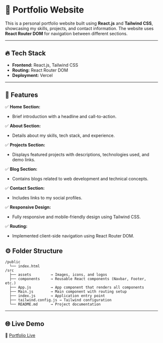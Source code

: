 # 🚀 **Portfolio Website**

This is a personal portfolio website built using **React.js** and **Tailwind CSS**, showcasing my skills, projects, and contact information. The website uses **React Router DOM** for navigation between different sections.

---

## 🔥 **Tech Stack**

- **Frontend:** React.js, Tailwind CSS
- **Routing:** React Router DOM
- **Deployment:** Vercel

---

## 🌟 **Features**

✅ **Home Section:** 
- Brief introduction with a headline and call-to-action.

✅ **About Section:** 
- Details about my skills, tech stack, and experience.

✅ **Projects Section:** 
- Displays featured projects with descriptions, technologies used, and demo links.

✅ **Blog Section:** 
- Contains blogs related to web development and technical concepts.  

✅ **Contact Section:** 
- Includes links to my social profiles.

✅ **Responsive Design:** 
- Fully responsive and mobile-friendly design using Tailwind CSS.

✅ **Routing:** 
- Implemented client-side navigation using React Router DOM.

## ⚙️ **Folder Structure**

```
/public
  └── index.html
/src
  ├── assets         → Images, icons, and logos
  ├── components     → Reusable React components (Navbar, Footer, etc.)
  ├── App.js         → App component that renders all components
  ├── Main.js        → Main component with routing setup
  ├── index.js       → Application entry point
  ├── tailwind.config.js → Tailwind configuration
  └── README.md      → Project documentation
```

---

## 🌐 **Live Demo**

🔗 [Portfolio Live](<your-deployed-link>)  
